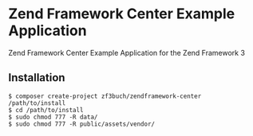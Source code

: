 # Zend Framework Center Example Application

Zend Framework Center Example Application for the Zend Framework 3

## Installation

```
$ composer create-project zf3buch/zendframework-center /path/to/install
$ cd /path/to/install
$ sudo chmod 777 -R data/
$ sudo chmod 777 -R public/assets/vendor/
```
